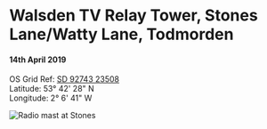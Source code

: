 # Walsden TV Relay Tower, Stones Lane/Watty Lane, Todmorden
#### 14th April 2019  
OS Grid Ref: [SD 92743 23508](https://osmaps.ordnancesurvey.co.uk/53.70795,-2.11140,18/pin)  
Latitude: 53° 42' 28" N  
Longitude: 2° 6' 41" W

![Radio mast at Stones](stones_radio.jpeg)   
